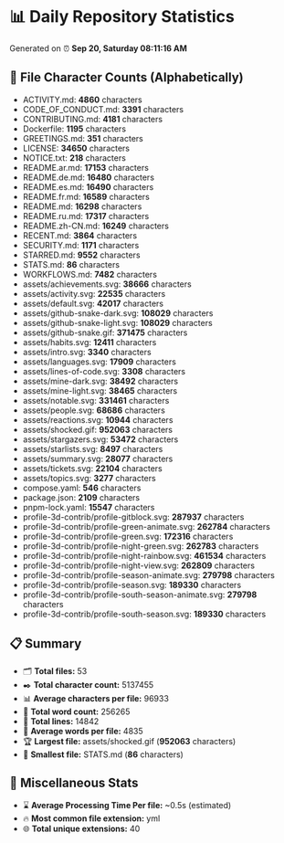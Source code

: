 # 📊 Daily Repository Statistics
Generated on ⏰ **Sep 20, Saturday 08:11:16 AM**

## 📂 File Character Counts (Alphabetically)
- ACTIVITY.md: **4860** characters
- CODE_OF_CONDUCT.md: **3391** characters
- CONTRIBUTING.md: **4181** characters
- Dockerfile: **1195** characters
- GREETINGS.md: **351** characters
- LICENSE: **34650** characters
- NOTICE.txt: **218** characters
- README.ar.md: **17153** characters
- README.de.md: **16480** characters
- README.es.md: **16490** characters
- README.fr.md: **16589** characters
- README.md: **16298** characters
- README.ru.md: **17317** characters
- README.zh-CN.md: **16249** characters
- RECENT.md: **3864** characters
- SECURITY.md: **1171** characters
- STARRED.md: **9552** characters
- STATS.md: **86** characters
- WORKFLOWS.md: **7482** characters
- assets/achievements.svg: **38666** characters
- assets/activity.svg: **22535** characters
- assets/default.svg: **42017** characters
- assets/github-snake-dark.svg: **108029** characters
- assets/github-snake-light.svg: **108029** characters
- assets/github-snake.gif: **371475** characters
- assets/habits.svg: **12411** characters
- assets/intro.svg: **3340** characters
- assets/languages.svg: **17909** characters
- assets/lines-of-code.svg: **3308** characters
- assets/mine-dark.svg: **38492** characters
- assets/mine-light.svg: **38465** characters
- assets/notable.svg: **331461** characters
- assets/people.svg: **68686** characters
- assets/reactions.svg: **10944** characters
- assets/shocked.gif: **952063** characters
- assets/stargazers.svg: **53472** characters
- assets/starlists.svg: **8497** characters
- assets/summary.svg: **28077** characters
- assets/tickets.svg: **22104** characters
- assets/topics.svg: **3277** characters
- compose.yaml: **546** characters
- package.json: **2109** characters
- pnpm-lock.yaml: **15547** characters
- profile-3d-contrib/profile-gitblock.svg: **287937** characters
- profile-3d-contrib/profile-green-animate.svg: **262784** characters
- profile-3d-contrib/profile-green.svg: **172316** characters
- profile-3d-contrib/profile-night-green.svg: **262783** characters
- profile-3d-contrib/profile-night-rainbow.svg: **461534** characters
- profile-3d-contrib/profile-night-view.svg: **262809** characters
- profile-3d-contrib/profile-season-animate.svg: **279798** characters
- profile-3d-contrib/profile-season.svg: **189330** characters
- profile-3d-contrib/profile-south-season-animate.svg: **279798** characters
- profile-3d-contrib/profile-south-season.svg: **189330** characters

## 📋 Summary
- 🗂️ **Total files:** 53
- ✒️ **Total character count:** 5137455
- 📊 **Average characters per file:** 96933
- 📝 **Total word count:** 256265
- 🧾 **Total lines:** 14842
- 📐 **Average words per file:** 4835
- 🏆 **Largest file:** assets/shocked.gif (**952063** characters)
- 🥉 **Smallest file:** STATS.md (**86** characters)

## 🌟 Miscellaneous Stats
- ⌛ **Average Processing Time Per file:** ~0.5s (estimated)
- 🔥 **Most common file extension:** yml
- 🌐 **Total unique extensions:** 40
